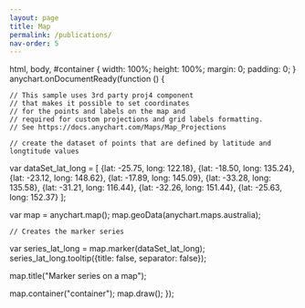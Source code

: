 ```yaml
---
layout: page
title: Map
permalink: /publications/
nav-order: 5
---
```


<div id="container"></div>

html, body, #container {
    width: 100%;
    height: 100%;
    margin: 0;
    padding: 0;
}
anychart.onDocumentReady(function () {

    // This sample uses 3rd party proj4 component
    // that makes it possible to set coordinates
    // for the points and labels on the map and
    // required for custom projections and grid labels formatting.
    // See https://docs.anychart.com/Maps/Map_Projections

    // create the dataset of points that are defined by latitude and longtitude values
  var dataSet_lat_long = [
{lat: -25.75, long: 122.18},
{lat: -18.50, long: 135.24},
{lat: -23.12, long: 148.62},
{lat: -17.89, long: 145.09},
{lat: -33.28, long: 135.58},
{lat: -31.21, long: 116.44},
{lat: -32.26, long: 151.44},
{lat: -25.63, long: 152.37}
    ];
  
  var map = anychart.map();
  map.geoData(anychart.maps.australia);

    // Creates the marker series
  var series_lat_long = map.marker(dataSet_lat_long);
  series_lat_long.tooltip({title: false, separator: false});

  map.title("Marker series on a map");

  map.container("container");
  map.draw();
});
